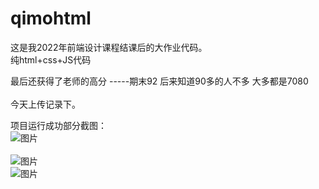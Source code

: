 # qimohtml
这是我2022年前端设计课程结课后的大作业代码。<br>
纯html+css+JS代码<br>

最后还获得了老师的高分 -----期末92 后来知道90多的人不多 大多都是7080<br><br>
今天上传记录下。<br>

项目运行成功部分截图：<br>
![图片](https://user-images.githubusercontent.com/104661473/235288050-074bc2e2-11fa-4d7a-9f84-143790e2110d.png)<br><br>
![图片](https://user-images.githubusercontent.com/104661473/235288057-25b3f528-9e7e-4536-be87-aa7d9c3f9a07.png)<br>
![图片](https://user-images.githubusercontent.com/104661473/235288036-d5c028a3-41ca-42c0-baa0-6ef9dcc02893.png)<br>


